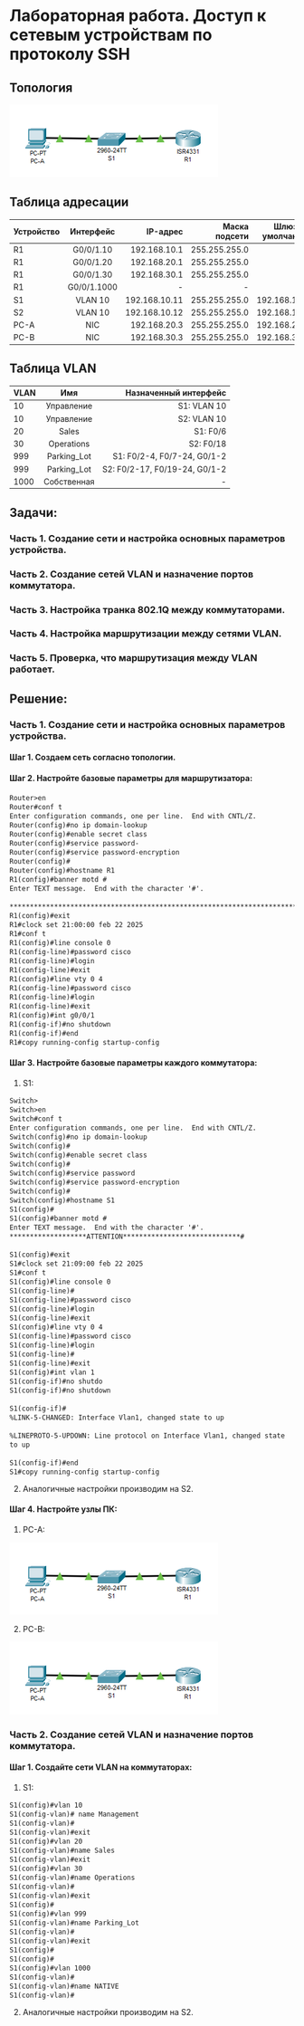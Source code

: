 # Лабораторная работа. Доступ к сетевым устройствам по протоколу SSH
## Топология

![topology](https://github.com/EfremovaOD/Otus_Homeworks/blob/c625aadd110538986bfd1673cc7b7894517ac375/photo/Homework5/Topology.png)



## Таблица адресации 

| Устройство  | Интерфейс  | IP-адрес | Маска подсети | Шлюз по умолчанию |
| :------------ |:---------------:| -----:| -----:| -----:|
| R1      | G0/0/1.10   | 192.168.10.1  | 255.255.255.0 | - |
| R1      | G0/0/1.20   | 192.168.20.1  | 255.255.255.0 | - |
| R1      | G0/0/1.30   | 192.168.30.1  | 255.255.255.0 | - |
| R1      | G0/0/1.1000 |       -       |       -       | - |
| S1      | VLAN 10 | 192.168.10.11 | 255.255.255.0 | 192.168.10.1 |
| S2      | VLAN 10 | 192.168.10.12 | 255.255.255.0 | 192.168.10.1 |
| PC-A    | NIC     | 192.168.20.3  | 255.255.255.0 | 192.168.20.1 |
| PC-B    | NIC     | 192.168.30.3  | 255.255.255.0 | 192.168.30.1 |

## Таблица VLAN

| VLAN  | Имя | Назначенный интерфейс |
| :------------ |:---------------:| -----:|
| 10      | Управление    | S1: VLAN 10  |
| 10      | Управление    | S2: VLAN 10  | 
| 20      | Sales         | S1: F0/6     |
| 30      | Operations    | S2: F0/18    |
| 999     | Parking_Lot   | S1: F0/2-4, F0/7-24, G0/1-2   |
| 999     | Parking_Lot   | S2: F0/2-17, F0/19-24, G0/1-2 |
| 1000    | Собственная   | - |

## Задачи:

### Часть 1. Создание сети и настройка основных параметров устройства.

### Часть 2. Создание сетей VLAN и назначение портов коммутатора.

### Часть 3. Настройка транка 802.1Q между коммутаторами.

### Часть 4. Настройка маршрутизации между сетями VLAN.

### Часть 5. Проверка, что маршрутизация между VLAN работает.

## Решение:

### Часть 1. Создание сети и настройка основных параметров устройства.

#### Шаг 1. Создаем сеть согласно топологии.

#### Шаг 2. Настройте базовые параметры для маршрутизатора:

    Router>en
    Router#conf t
    Enter configuration commands, one per line.  End with CNTL/Z.
    Router(config)#no ip domain-lookup
    Router(config)#enable secret class
    Router(config)#service password-
    Router(config)#service password-encryption 
    Router(config)#
    Router(config)#hostname R1
    R1(config)#banner motd #
    Enter TEXT message.  End with the character '#'.
        *************************************************************************************ATTENTION*****************************************************************************#
    R1(config)#exit
    R1#clock set 21:00:00 feb 22 2025
    R1#conf t
    R1(config)#line console 0
    R1(config-line)#password cisco
    R1(config-line)#login
    R1(config-line)#exit
    R1(config)#line vty 0 4
    R1(config-line)#password cisco
    R1(config-line)#login
    R1(config-line)#exit
    R1(config)#int g0/0/1
    R1(config-if)#no shutdown
    R1(config-if)#end
    R1#copy running-config startup-config

#### Шаг 3. Настройте базовые параметры каждого коммутатора:
   1. S1:

    Switch>
    Switch>en
    Switch#conf t
    Enter configuration commands, one per line.  End with CNTL/Z.
    Switch(config)#no ip domain-lookup
    Switch(config)#
    Switch(config)#enable secret class
    Switch(config)#
    Switch(config)#service password
    Switch(config)#service password-encryption 
    Switch(config)#
    Switch(config)#hostname S1
    S1(config)#
    S1(config)#banner motd #
    Enter TEXT message.  End with the character '#'.
    *******************ATTENTION*****************************#

    S1(config)#exit
    S1#clock set 21:09:00 feb 22 2025
    S1#conf t
    S1(config)#line console 0
    S1(config-line)#
    S1(config-line)#password cisco
    S1(config-line)#login
    S1(config-line)#exit
    S1(config)#line vty 0 4
    S1(config-line)#password cisco
    S1(config-line)#login
    S1(config-line)#
    S1(config-line)#exit
    S1(config)#int vlan 1
    S1(config-if)#no shutdo
    S1(config-if)#no shutdown 
    
    S1(config-if)#
    %LINK-5-CHANGED: Interface Vlan1, changed state to up
    
    %LINEPROTO-5-UPDOWN: Line protocol on Interface Vlan1, changed state to up
    
    S1(config-if)#end
    S1#copy running-config startup-config 
    
  2. Аналогичные настройки производим на S2.

#### Шаг 4. Настройте узлы ПК:

1. PC-A:

![PC-A_IP](https://github.com/EfremovaOD/Otus_Homeworks/blob/c625aadd110538986bfd1673cc7b7894517ac375/photo/Homework5/Topology.png)

2. PC-B:

![PC-B_IP](https://github.com/EfremovaOD/Otus_Homeworks/blob/c625aadd110538986bfd1673cc7b7894517ac375/photo/Homework5/Topology.png)


### Часть 2. Создание сетей VLAN и назначение портов коммутатора.

#### Шаг 1. Создайте сети VLAN на коммутаторах:

  1. S1:

    S1(config)#vlan 10
    S1(config-vlan)# name Management
    S1(config-vlan)#
    S1(config-vlan)#exit
    S1(config)#vlan 20
    S1(config-vlan)#name Sales
    S1(config-vlan)#exit
    S1(config)#vlan 30
    S1(config-vlan)#name Operations
    S1(config-vlan)#
    S1(config-vlan)#exit
    S1(config)#
    S1(config)#vlan 999
    S1(config-vlan)#name Parking_Lot
    S1(config-vlan)#
    S1(config-vlan)#exit
    S1(config)#
    S1(config)#
    S1(config)#vlan 1000
    S1(config-vlan)#
    S1(config-vlan)#name NATIVE
    S1(config-vlan)#

  2. Аналогичные настройки производим на S2.








